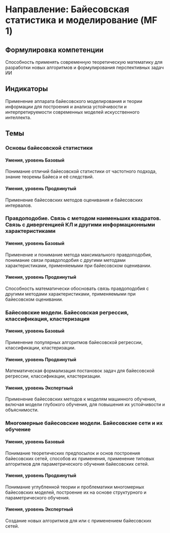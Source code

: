 # Направление: Байесовская статистика и моделирование (MF 1)
## Формулировка компетенции
Способность применять современную теоретическую математику для разработки новых алгоритмов и формулирования перспективных задач ИИ
## Индикаторы
Применение аппарата байесовского моделирования и теории информации для построения и анализа устойчивости и интерпретируемости современных моделей искусственного интеллекта.
## Темы
### Основы байесовской статистики
#### Умения, уровень Базовый
Понимание отличий байесовской статистики от частотного подхода, знание теоремы Байеса и её следствий.
#### Умения, уровень Продвинутый
Применение байесовских методов оценивания и байесовских интервалов.
### Правдоподобие. Связь с методом наименьших квадратов. Связь с дивергенцией КЛ и другими информационными характеристиками
#### Умения, уровень Базовый
Применение и понимание метода максимального правдоподобия, понимание связи правдоподобия с другими методами характеристиками, применяемыми при байесовском оценивании.
#### Умения, уровень Продвинутый
Способность математически обосновать связь правдоподобия с другими методами характеристиками, применяемыми при байесовском оценивании.
### Байесовские модели. Байесовская регрессия, классификация, кластеризация
#### Умения, уровень Базовый
Применение популярных алгоритмов байесовской регрессии, классификации, кластеризации.
#### Умения, уровень Продвинутый
Математическая формализация постановок задач для байесовской регрессии, классификации, кластеризации.
#### Умения, уровень Экспертный
Применение байесовских методов к моделям машинного обучения, включая модели глубокого обучения, для повышения их устойчивости и объяснимости.
### Многомерные байесовские модели. Байесовские сети и их обучение
#### Умения, уровень Базовый
Понимание теоретических предпосылок и основ построения байесовских сетей, способов их применения, применение типовых алгоритмов для параметрического обучения байесовских сетей.
#### Умения, уровень Продвинутый
Понимание углубленной теории и проблематики многомерных байесовских моделей, построение их на основе структурного и параметрического обучения.
#### Умения, уровень Экспертный
Создание новых алгоритмов для или с применением байесовских сетей.
